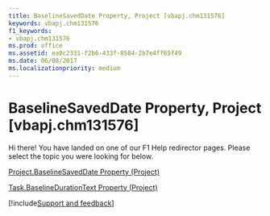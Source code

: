 ```yaml
---
title: BaselineSavedDate Property, Project [vbapj.chm131576]
keywords: vbapj.chm131576
f1_keywords:
- vbapj.chm131576
ms.prod: office
ms.assetid: ea0c2331-f2b6-433f-8584-2b7e4ff65f49
ms.date: 06/08/2017
ms.localizationpriority: medium
---
```



# BaselineSavedDate Property, Project [vbapj.chm131576]

Hi there! You have landed on one of our F1 Help redirector pages. Please select the topic you were looking for below.

[Project.BaselineSavedDate Property (Project)](https://msdn.microsoft.com/library/780c5190-68bb-1c10-0dbb-612e5606184e%28Office.15%29.aspx)

[Task.BaselineDurationText Property (Project)](https://msdn.microsoft.com/library/87307d59-3307-1ee1-82f3-87840d1b4e7a%28Office.15%29.aspx)

[!include[Support and feedback](~/includes/feedback-boilerplate.md)]